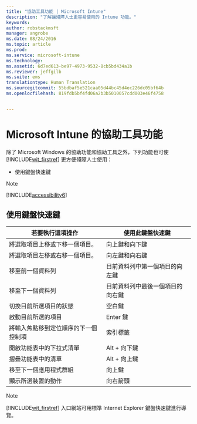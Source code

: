 ```yaml
---
title: "協助工具功能 | Microsoft Intune"
description: "了解讓殘障人士更容易使用的 Intune 功能。"
keywords: 
author: robstackmsft
manager: angrobe
ms.date: 08/24/2016
ms.topic: article
ms.prod: 
ms.service: microsoft-intune
ms.technology: 
ms.assetid: 6d7ed613-be97-4973-9532-8cb5bd434a1b
ms.reviewer: jeffgilb
ms.suite: ems
translationtype: Human Translation
ms.sourcegitcommit: 55bdbaf5e521caa05d44bc45d4ec226dc05bf64b
ms.openlocfilehash: 819fdb5bf4fd06a2b3b5010057cdd003e46f4758


---
```


# Microsoft Intune 的協助工具功能
除了 Microsoft Windows 的協助功能和協助工具之外，下列功能也可使 [!INCLUDE[wit_firstref](./includes/wit_firstref_md.md)] 更方便殘障人士使用：

-   使用鍵盤快速鍵

> [!NOTE]
> [!INCLUDE[accessibility6](./includes/accessibility6_md.md)]

## 使用鍵盤快速鍵

|若要執行這項操作|使用此鍵盤快速鍵|
|--------------|------------------------------|
|將選取項目上移或下移一個項目。|向上鍵和向下鍵|
|將選取項目左移或右移一個項目。|向左鍵和向右鍵|
|移至前一個資料列|目前資料列中第一個項目的向左鍵|
|移至下一個資料列|目前資料列中最後一個項目的向右鍵|
|切換目前所選項目的狀態|空白鍵|
|啟動目前所選的項目|Enter 鍵|
|將輸入焦點移到定位順序的下一個控制項|索引標籤|
|開啟功能表中的下拉式清單|Alt + 向下鍵|
|摺疊功能表中的清單|Alt + 向上鍵|
|移至下一個應用程式群組|向上鍵|
|顯示所選裝置的動作|向右箭頭|
> [!NOTE]
> [!INCLUDE[wit_firstref](./includes/wit_firstref_md.md)] 入口網站可用標準 Internet Explorer 鍵盤快速鍵進行導覽。




<!--HONumber=Aug16_HO4-->


